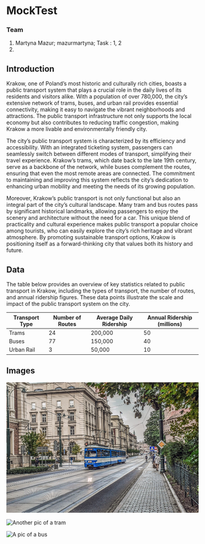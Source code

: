 # MockTest

### Team

1. Martyna Mazur; mazurmartyna; Task : 1, 2
2. 

## Introduction

Krakow, one of Poland’s most historic and culturally rich cities, boasts a public transport system that plays a crucial role in the daily lives of its residents and visitors alike. With a population of over 780,000, the city’s extensive network of trams, buses, and urban rail provides essential connectivity, making it easy to navigate the vibrant neighborhoods and attractions. The public transport infrastructure not only supports the local economy but also contributes to reducing traffic congestion, making Krakow a more livable and environmentally friendly city.

The city’s public transport system is characterized by its efficiency and accessibility. With an integrated ticketing system, passengers can seamlessly switch between different modes of transport, simplifying their travel experience. Krakow’s trams, which date back to the late 19th century, serve as a backbone of the network, while buses complement the routes, ensuring that even the most remote areas are connected. The commitment to maintaining and improving this system reflects the city’s dedication to enhancing urban mobility and meeting the needs of its growing population.

Moreover, Krakow’s public transport is not only functional but also an integral part of the city’s cultural landscape. Many tram and bus routes pass by significant historical landmarks, allowing passengers to enjoy the scenery and architecture without the need for a car. This unique blend of practicality and cultural experience makes public transport a popular choice among tourists, who can easily explore the city’s rich heritage and vibrant atmosphere. By promoting sustainable transport options, Krakow is positioning itself as a forward-thinking city that values both its history and future.

## Data

The table below provides an overview of key statistics related to public transport in Krakow, including the types of transport, the number of routes, and annual ridership figures. These data points illustrate the scale and impact of the public transport system on the city.

| Transport Type|Number of Routes|Average Daily Ridership|Annual Ridership (millions)|
|---|---|---|---|
|Trams|24|200,000|50|
|Buses|77|150,000|40|
|Urban Rail|3|50,000|10|


## Images

![A picture of a tram](/IMG%20Folder/tram-4575380_960_720.jpg "A tram on a road")

![Another pic of a tram](https://c8.alamy.com/comp/RBRNW0/krakow-poland-august-28-2018-red-hop-on-hop-off-touristic-bus-for-sightseeing-in-and-blue-public-tram-on-starowislna-street-city-sightseeing-to-RBRNW0.jpg)

![A pic of a bus](https://d1vpzb8ccuu79x.cloudfront.net/wp-content/uploads/Krakow.jpg)